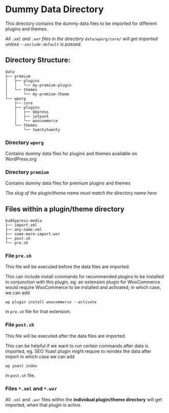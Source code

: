 # Dummy Data Directory #

This directory contains the dummy data files to be imported for different plugins and themes.

_All `.xml` and `.wxr` files in the directory `data/wporg/core/` will get imported unless `--exclude-default` is passed._

## Directory Structure: ##

```
data
├── premium
│   ├── plugins
│   │   └── my-premium-plugin
│   └── themes
│       └── my-premium-theme
└── wporg
    ├── core
    ├── plugins
    │   ├── bbpress
    │   ├── jetpack
    │   └── woocommerce
    └── themes
        └── twentytwenty

```

### Directory `wporg` ###
Contains dummy data files for plugins and themes available on WordPress.org

### Directory `premium` ###
Contains dummy data files for premium plugins and themes

*The slug of the plugin/theme name must match the directory name here*

## Files within a plugin/theme directory ##

```
buddypress-media
├── import.xml
├── any-name.xml
├── some-more-import.wxr
├── post.sh
└── pre.sh
```

### File `pre.sh` ###

This file will be executed before the data files are imported.

This can include install commands for recommended plugins to be installed in conjunction
with this plugin, eg. an extension plugin for WooCommerce would require WooCommerce to be
installed and activated, in which case, we can add

`wp plugin install woocommerce --activate`

in `pre.sh` file for that extension.

### File `post.sh` ###

This file will be executed after the data files are imported.

This can be helpful if we want to run certain commands after data is imported, eg. SEO Yoast
plugin might require to reindex the data after import in which case we can add

`wp yoast index`

in `post.sh` file.

### Files `*.xml` and `*.wxr` ###

All `.xml` and `.wxr` files within the **individual plugin/theme directory** will get imported, when that plugin is active.